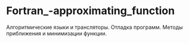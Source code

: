 # Fortran_-approximating_function
Алгоритмические языки и трансляторы. Отладка программ. Методы приближения и минимизации функции.
